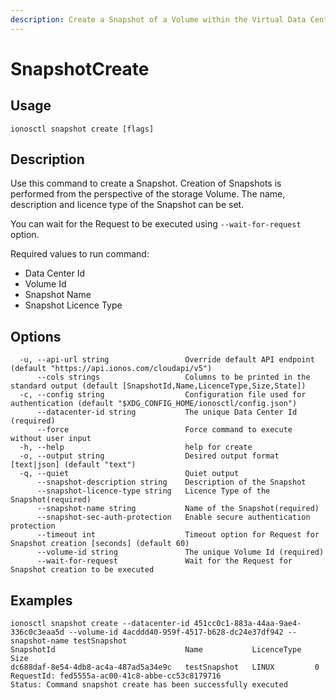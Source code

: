 ```yaml
---
description: Create a Snapshot of a Volume within the Virtual Data Center
---
```


# SnapshotCreate

## Usage

```text
ionosctl snapshot create [flags]
```

## Description

Use this command to create a Snapshot. Creation of Snapshots is performed from the perspective of the storage Volume. The name, description and licence type of the Snapshot can be set.

You can wait for the Request to be executed using `--wait-for-request` option.

Required values to run command:

* Data Center Id
* Volume Id
* Snapshot Name
* Snapshot Licence Type

## Options

```text
  -u, --api-url string                 Override default API endpoint (default "https://api.ionos.com/cloudapi/v5")
      --cols strings                   Columns to be printed in the standard output (default [SnapshotId,Name,LicenceType,Size,State])
  -c, --config string                  Configuration file used for authentication (default "$XDG_CONFIG_HOME/ionosctl/config.json")
      --datacenter-id string           The unique Data Center Id (required)
      --force                          Force command to execute without user input
  -h, --help                           help for create
  -o, --output string                  Desired output format [text|json] (default "text")
  -q, --quiet                          Quiet output
      --snapshot-description string    Description of the Snapshot
      --snapshot-licence-type string   Licence Type of the Snapshot(required)
      --snapshot-name string           Name of the Snapshot(required)
      --snapshot-sec-auth-protection   Enable secure authentication protection
      --timeout int                    Timeout option for Request for Snapshot creation [seconds] (default 60)
      --volume-id string               The unique Volume Id (required)
      --wait-for-request               Wait for the Request for Snapshot creation to be executed
```

## Examples

```text
ionosctl snapshot create --datacenter-id 451cc0c1-883a-44aa-9ae4-336c0c3eaa5d --volume-id 4acddd40-959f-4517-b628-dc24e37df942 --snapshot-name testSnapshot
SnapshotId                             Name           LicenceType   Size
dc688daf-8e54-4db8-ac4a-487ad5a34e9c   testSnapshot   LINUX         0
RequestId: fed5555a-ac00-41c8-abbe-cc53c8179716
Status: Command snapshot create has been successfully executed
```

